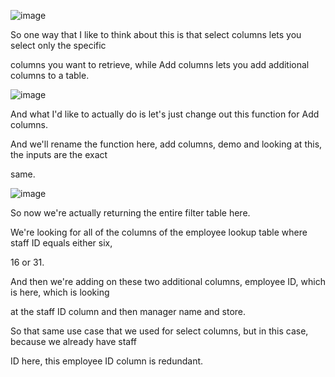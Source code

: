 

![image](https://github.com/liubovkyry/DAX/assets/118057504/d38a34ca-544d-409e-ae9b-75aed369d7f3)

So one way that I like to think about this is that select columns lets you select only the specific

columns you want to retrieve, while Add columns lets you add additional columns to a table.

![image](https://github.com/liubovkyry/DAX/assets/118057504/c5b9253f-490b-44e9-92a5-59d9d0406dd0)

And what I'd like to actually do is let's just change out this function for Add columns.

And we'll rename the function here, add columns, demo and looking at this, the inputs are the exact

same.

![image](https://github.com/liubovkyry/DAX/assets/118057504/812a7b25-fdb2-43d4-84bf-bea0c438e33c)

So now we're actually returning the entire filter table here.

We're looking for all of the columns of the employee lookup table where staff ID equals either six,

16 or 31.

And then we're adding on these two additional columns, employee ID, which is here, which is looking

at the staff ID column and then manager name and store.

So that same use case that we used for select columns, but in this case, because we already have staff

ID here, this employee ID column is redundant.
